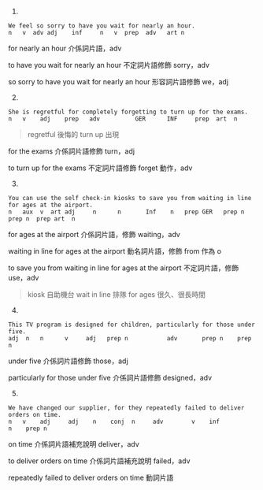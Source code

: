 1. 
```
We feel so sorry to have you wait for nearly an hour.
n   v  adv adj    inf     n   v  prep  adv   art n
```

for nearly an hour 介係詞片語，adv 

to have you wait for nearly an hour 不定詞片語修飾 sorry，adv

so sorry to have you wait for nearly an hour 形容詞片語修飾 we，adj

2.
```
She is regretful for completely forgetting to turn up for the exams.
n   v    adj    prep   adv          GER      INF     prep  art  n
```

>regretful 後悔的
>turn up 出現

 for the exams 介係詞片語修飾 turn，adj
 
 to turn up for the exams 不定詞片語修飾 forget 動作，adv
 
 3.
```
You can use the self check-in kiosks to save you from waiting in line for ages at the airport.
n   aux  v  art adj     n      n       Inf    n   prep GER   prep n   prep n  prep art  n 
```

for ages at the airport 介係詞片語，修飾 waiting，adv

waiting in line for ages at the airport 動名詞片語，修飾 from 作為 o

to save you from waiting in line for ages at the airport 不定詞片語，修飾 use，adv
 
>kiosk 自助機台
>wait in line 排隊 
>for ages 很久、很長時間

4. 

```
This TV program is designed for children, particularly for those under five.
adj  n   n      v     adj   prep n           adv       prep n    prep    n
```
under five 介係詞片語修飾 those，adj

particularly for those under five 介係詞片語修飾 designed，adv

5.

```
We have changed our supplier, for they repeatedly failed to deliver orders on time.
n   v    adj     adj    n    conj  n     adv        v    inf          n    prep n
```

on time 介係詞片語補充說明 deliver，adv

to deliver orders on time  介係詞片語補充說明 failed，adv

repeatedly failed to deliver orders on time 動詞片語

